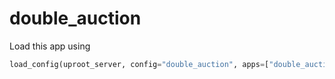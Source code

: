 # double\_auction

Load this app using

```python
load_config(uproot_server, config="double_auction", apps=["double_auction"])
```
